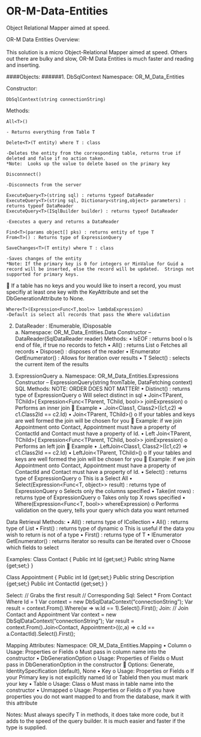 # OR-M-Data-Entities
Object Relational Mapper aimed at speed.

OR-M Data Entities
Overview:  <br><br>
This solution is a micro Object-Relational Mapper aimed at speed.  Others out there are bulky and slow, OR-M Data Entities is much faster and reading and inserting.

####Objects:
######1.	DbSqlContext
Namespace: OR_M_Data_Entities<br>

Constructor:
  
    DbSqlContext(string connectionString)
    
Methods:
	
    All<T>() 
    
    - Returns everything from Table T
    
    Delete<T>(T entity) where T : class
    
    -Deletes the entity from the corresponding table, returns true if deleted and false if no action taken.
    *Note:  Looks up the value to delete based on the primary key
    
    Disconnnect()
    
    -Disconnects from the server
    
    ExecuteQuery<T>(string sql) : returns typeof DataReader
    ExecuteQuery<T>(string sql, Dictionary<string,object> parameters) : returns typeof DataReader
    ExecuteQuery<T>(ISqlBuilder builder) : returns typeof DataReader
    
    -Executes a query and returns a DataReader
    
    Find<T>(params object[] pks) : returns entity of type T
    From<T>() : Returns type of ExpressionQuery
    
    SaveChanges<T>(T entity) where T : class
    
    -Saves changes of the entity
    *Note: If the primary key is 0 for integers or MinValue for Guid a record will be inserted, else the record will be updated.  Strings not supported for primary keys.
	If a table has no keys and you would like to insert a record, you must specifiy at least one key with the KeyAttribute and set the DbGenerationAttribute to None. 

    Where<T>(Expression<Func<T,bool>> lambdaExpression)
    -Default is select all records that pass the Where validation

2.	DataReader<T> : IEnumerable, IDisposable	
a.	Namespace: OR_M_Data_Entities.Data
Constructor – DataReader(SqlDataReader reader)
Methods:
•	IsEOF : returns bool
o	Is end of file, if true no records to fetch
•	All<T>() : returns List<T>
o	Fetches all records
•	Dispose() : disposes of the reader
•	IEnumerator<T> GetEnumerator() : Allows for iteration over results
•	T Select() : selects the current item of the results

3.	ExpressionQuery
a.	Namespace: OR_M_Data_Entities.Expressions
Constructor – ExpressionQuery(string fromTable, DataFetching context)
SQL Methods:
	NOTE: ORDER DOES NOT MATTER!
•	Distinct() : returns type of ExpressionQuery
o	Will select distinct in sql
•	Join<TParent, TChild>( Expression<Func<TParent, TChild, bool>> joinExpression)
o	Performs an inner join
	Example
•	.Join<Class1, Class2>((c1,c2) => c1.Class2Id == c2.Id)
•	Join<TParent, TChild>()
o	If your tables and keys are well formed the join will be chosen for you
	Example:  if we join Appointment onto Contact, Appointment must have a property of ContactId and Contact must have a property of Id. 
•	Left Join<TParent, TChild>( Expression<Func<TParent, TChild, bool>> joinExpression)
o	Performs an left join
	Example
•	.LeftJoin<Class1, Class2>((c1,c2) => c1.Class2Id == c2.Id)
•	LeftJoin<TParent, TChild>()
o	If your tables and keys are well formed the join will be chosen for you
	Example:  if we join Appointment onto Contact, Appointment must have a property of ContactId and Contact must have a property of Id. 
•	Select<T>() : returns type of ExpressionQuery
o	This is a Select All
•	Select<T>(Expression<Func<T, object>> result) : returns type of ExpressionQuery
o	Selects only the columns specified
•	Take(int rows) : returns type of ExpressionQuery
o	Takes only top X rows specified
•	Where<T>(Expression<Func<T, bool>> whereExpression)
o	Performs validation on the query, tells your query which data you want returned


Data Retrieval Methods:
•	All() : returns type of ICollection
•	All<T>() : returns type of List<T>
•	First() : returns type of dynamic
o	This is useful if the data you wish to return is not of a type
•	First<T>() : returns type of T
•	IEnumerator GetEnumerator<T>() : returns iterator so results can be iterated over
o	Choose which fields to select

Examples:
Class Contact
{
	Public int Id {get;set;}
	Public string Name {get;set;}
}

Class Appointment
{
	Public int Id {get;set;}
	Public string Description {get;set;}
	Public int ContactId {get;set;}
}

Select: 
// Grabs the first result
// Corresponding Sql:  Select * From Contact Where Id = 1
Var context = new DbSqlDataContext(“connectionString”);
Var result = context.From<Contact>().Where<Contact>(w => w.Id == 1).Select<Contact>().First<Contact>();
Join:
// Join Contact and Appointment
Var context = new DbSqlDataContext(“connectionString”);
Var result = context.From<Contact>().Join<Contact, Appointment>((c,a) => c.Id == a.ContactId).Select<Contact>().First<Contact>();

Mapping Attributes:
	Namespace: OR_M_Data_Entities.Mapping
•	Column
o	Usage:  Properties or Fields
o	Must pass in column name into the constructor
•	DbGenerationOption
o	Usage: Properties of Fields
o	Must pass in DbGenerationOption in the constructor
	Options: Generate, IdentitySpecification (default), None
•	Key
o	Usage: Properties or Fields
o	If your Primary key is not explicitly named Id or TableId then you must mark your key
•	Table
o	Usage: Class
o	Must mass in table name into the constructor
•	Unmapped
o	Usage: Properties or Fields
o	If you have properties you do not want mapped to and from the database, mark it with this attribute

Notes:  Must always specify T in methods, it does take more code, but it adds to the speed of the query builder.  It is much easier and faster if the type is supplied.


